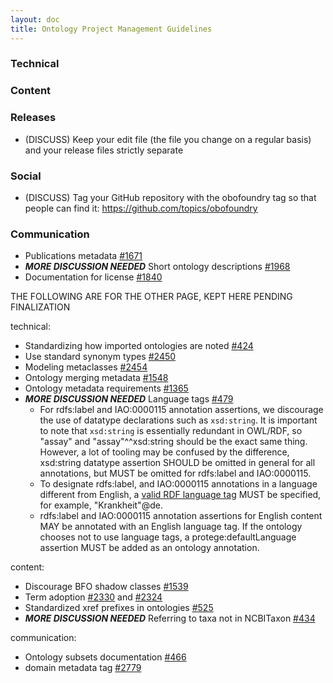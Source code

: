 ```yaml
---
layout: doc
title: Ontology Project Management Guidelines
---
```


### Technical


### Content


### Releases

- (DISCUSS) Keep your edit file (the file you change on a regular basis) and your release files strictly separate

### Social

- (DISCUSS) Tag your GitHub repository with the obofoundry tag so that people can find it: https://github.com/topics/obofoundry

### Communication

- Publications metadata [#1671](https://github.com/OBOFoundry/OBOFoundry.github.io/issues/1671)
- ***MORE DISCUSSION NEEDED*** Short ontology descriptions [#1968](https://github.com/OBOFoundry/OBOFoundry.github.io/issues/1968)
- Documentation for license [#1840](https://github.com/OBOFoundry/OBOFoundry.github.io/issues/1840)


THE FOLLOWING ARE FOR THE OTHER PAGE, KEPT HERE PENDING FINALIZATION

technical:
- Standardizing how imported ontologies are noted [#424](https://github.com/OBOFoundry/OBOFoundry.github.io/issues/424)
- Use standard synonym types [#2450](https://github.com/OBOFoundry/OBOFoundry.github.io/issues/2450)
- Modeling metaclasses [#2454](https://github.com/OBOFoundry/OBOFoundry.github.io/issues/2454)
- Ontology merging metadata [#1548](https://github.com/OBOFoundry/OBOFoundry.github.io/issues/1548)
- Ontology metadata requirements [#1365](https://github.com/OBOFoundry/OBOFoundry.github.io/issues/1365)
- ***MORE DISCUSSION NEEDED*** Language tags [#479](https://github.com/OBOFoundry/OBOFoundry.github.io/issues/479)
  - For rdfs:label and IAO:0000115 annotation assertions, we discourage the use of datatype declarations such as `xsd:string`. It is important to note that `xsd:string` is essentially redundant in OWL/RDF, so "assay" and "assay"^^xsd:string should be the exact same thing. However, a lot of tooling may be confused by the difference, xsd:string datatype assertion SHOULD be omitted in general for all annotations, but MUST be omitted for rdfs:label and IAO:0000115.
  - To designate rdfs:label, and IAO:0000115 annotations in a language different from English, a [valid RDF language tag](https://www.w3.org/TR/rdf11-concepts/#section-Graph-Literal) MUST be specified, for example, "Krankheit"@de.
  - rdfs:label and IAO:0000115 annotation assertions for English content MAY be annotated with an English language tag. If the ontology chooses not to use language tags, a protege:defaultLanguage assertion MUST be added as an ontology annotation.

content:
- Discourage BFO shadow classes [#1539](https://github.com/OBOFoundry/OBOFoundry.github.io/issues/1539)
- Term adoption [#2330](https://github.com/OBOFoundry/OBOFoundry.github.io/issues/2330) and [#2324](https://github.com/OBOFoundry/OBOFoundry.github.io/issues/2324)
- Standardized xref prefixes in ontologies [#525](https://github.com/OBOFoundry/OBOFoundry.github.io/issues/525)
- ***MORE DISCUSSION NEEDED*** Referring to taxa not in NCBITaxon [#434](https://github.com/OBOFoundry/OBOFoundry.github.io/issues/434)

communication:

- Ontology subsets  documentation [#466](https://github.com/OBOFoundry/OBOFoundry.github.io/issues/466)
- domain metadata tag [#2779](https://github.com/OBOFoundry/OBOFoundry.github.io/issues/2779)









